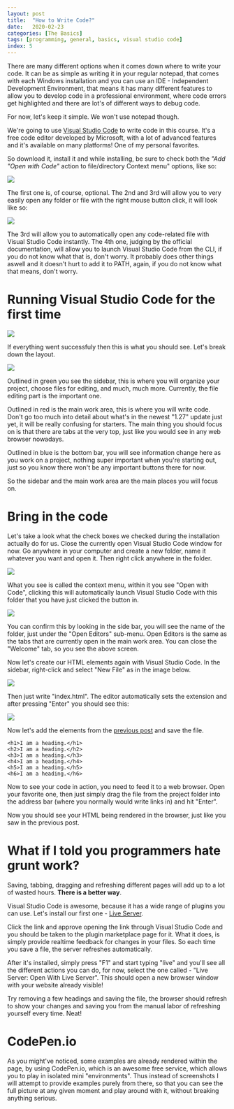 ```yaml
---
layout: post
title:  "How to Write Code?"
date:   2020-02-23
categories: [The Basics]
tags: [programming, general, basics, visual studio code]
index: 5
---
```


There are many different options when it comes down where to write your code. It can be as simple as writing it in your regular notepad, that comes with each Windows installation and you can use an IDE - Independent Development Environment, that means it has many different features to allow you to develop code in a professional environment, where code errors get highlighted and there are lot's of different ways to debug code.

For now, let's keep it simple. We won't use notepad though. 

We're going to use [Visual Studio Code](https://code.visualstudio.com/) to write code in this course. It's a free code editor developed by Microsoft, with a lot of advanced features and it's available on many platforms! One of my personal favorites.

So download it, install it and while installing, be sure to check both the *"Add "Open with Code"* action to file/directory Context menu" options, like so:

<img src="/assets/img/VSC_InstallationCheckboxes.png" class="mx-auto my-5">

The first one is, of course, optional. The 2nd and 3rd will allow you to very easily open any folder or file with the right mouse button click, it will look like so:

<img src="/assets/img/OpenWithCode.png" class="mx-auto my-5">

The 3rd will allow you to automatically open any code-related file with Visual Studio Code instantly. The 4th one, judging by the official documentation, will allow you to launch Visual Studio Code from the CLI, if you do not know what that is, don't worry. It probably does other things aswell and it doesn't hurt to add it to PATH, again, if you do not know what that means, don't worry.

# Running Visual Studio Code for the first time

<a href="/assets/img/VSC_FirstTimeRunning.png" target="_blank"><img src="/assets/img/VSC_FirstTimeRunning.png" class="mx-auto my-5"></a>

If everything went successfuly then this is what you should see. Let's break down the layout.

<a href="/assets/img/VSC_Layout_MajorBlocks.png" target="_blank"><img src="/assets/img/VSC_Layout_MajorBlocks.png" class="mx-auto my-5"></a>

Outlined in green you see the sidebar, this is where you will organize your project, choose files for editing, and much, much more. Currently, the file editing part is the important one.

Outlined in red is the main work area, this is where you will write code. Don't go too much into detail about what's in the newest "1.27" update just yet, it will be really confusing for starters. The main thing you should focus on is that there are tabs at the very top, just like you would see in any web browser nowadays.

Outlined in blue is the bottom bar, you will see information change here as you work on a project, nothing super important when you're starting out, just so you know there won't be any important buttons there for now.

So the sidebar and the main work area are the main places you will focus on.

# Bring in the code

Let's take a look what the check boxes we checked during the installation actually do for us. Close the currently open Visual Studio Code window for now. Go anywhere in your computer and create a new folder, name it whatever you want and open it. Then right click anywhere in the folder.

<a href="/assets/img/VSC_MyProjectBlankFolder.png" target="_blank"><img src="/assets/img/VSC_MyProjectBlankFolder.png" class="mx-auto my-5"></a>

What you see is called the context menu, within it you see "Open with Code", clicking this will automatically launch Visual Studio Code with this folder that you have just clicked the button in.

<a href="/assets/img/VSC_MyProjectVisualStudioCode.png" target="_blank"><img src="/assets/img/VSC_MyProjectVisualStudioCode.png" class="mx-auto my-5"></a>

You can confirm this by looking in the side bar, you will see the name of the folder, just under the "Open Editors" sub-menu. Open Editors is the same as the tabs that are currently open in the main work area. You can close the "Welcome" tab, so you see the above screen.

Now let's create our HTML elements again with Visual Studio Code. In the sidebar, right-click and select "New File" as in the image below. 

<img src="/assets/img/VSC_MyProjectVisualStudioCode2.png" class="mx-auto my-5">

Then just write "index.html". The editor automatically sets the extension and after pressing "Enter" you should see this:

<img src="/assets/img/VSC_MyProjectVisualStudioCode3.png" class="mx-auto my-5">

Now let's add the elements from the [previous post](/what-is-programming) and save the file.

<pre><code class="language-html">&lt;h1>I am a heading.&lt;/h1>
&lt;h2>I am a heading.&lt;/h2>
&lt;h3>I am a heading.&lt;/h3>
&lt;h4>I am a heading.&lt;/h4>
&lt;h5>I am a heading.&lt;/h5>
&lt;h6>I am a heading.&lt;/h6>
</code></pre>

Now to see your code in action, you need to feed it to a web browser. Open your favorite one, then just simply drag the file from the project folder into the address bar (where you normally would write links in) and hit "Enter".

Now you should see your HTML being rendered in the browser, just like you saw in the previous post.

# What if I told you programmers hate grunt work?

Saving, tabbing, dragging and refreshing different pages will add up to a lot of wasted hours. **There is a better way**.

Visual Studio Code is awesome, because it has a wide range of plugins you can use. Let's install our first one - [Live Server](https://marketplace.visualstudio.com/items?itemName=ritwickdey.LiveServer).

Click the link and approve opening the link through Visual Studio Code and you should be taken to the plugin marketplace page for it. What it does, is simply provide realtime feedback for changes in your files. So each time you save a file, the server refreshes automatically. 

After it's installed, simply press "F1" and start typing "live" and you'll see all the different actions you can do, for now, select the one called - "Live Server: Open With Live Server". This should open a new browser window with your website already visible!

Try removing a few headings and saving the file, the browser should refresh to show your changes and saving you from the manual labor of refreshing yourself every time. Neat!

# CodePen.io

As you might've noticed, some examples are already rendered within the page, by using CodePen.io, which is an awesome free service, which allows you to play in isolated mini "environments". Thus instead of screenshots I will attempt to provide examples purely from there, so that you can see the full picture at any given moment and play around with it, without breaking anything serious.
